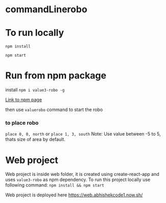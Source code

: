 # commandLinerobo


# To run locally 

`npm install`

`npm start`

# Run from npm package 

install `npm i value3-robo -g`

[Link to npm page](https://www.npmjs.com/package/value3-robo)


then use  `valuerobo` command to start the robo


### to place robo 
`place 0, 0, north` or `place 1, 3, south`
Note: Use value between -5 to 5, thats size of area by default.



# Web project

Web project is inside web folder, it is created using create-react-app and uses `value3-robo` as npm dependency. To run this project locally use following command: 
 `npm install && npm start`


Web project is deployed here https://web.abhishekcode1.now.sh/
